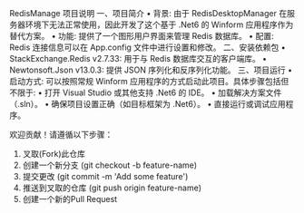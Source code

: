RedisManage 项目说明
一、项目简介
•	背景: 由于 RedisDesktopManager 在服务器环境下无法正常使用，因此开发了这个基于 .Net6 的 Winform 应用程序作为替代方案。
•	功能: 提供了一个图形用户界面来管理 Redis 数据库。
•	配置: Redis 连接信息可以在 App.config 文件中进行设置和修改。
二、安装依赖包
•	StackExchange.Redis v2.7.33: 用于与 Redis 数据库交互的客户端库。
•	Newtonsoft.Json v13.0.3: 提供 JSON 序列化和反序列化功能。
三、项目运行
•	启动方式: 可以按照常规 Winform 应用程序的方式启动此项目。具体步骤包括但不限于:
•	打开 Visual Studio 或其他支持 .Net6 的 IDE。
•	加载解决方案文件（.sln）。
•	确保项目设置正确（如目标框架为 .Net6）。
•	直接运行或调试应用程序。

欢迎贡献！请遵循以下步骤：
1.	叉取(Fork)此仓库
2.	创建一个新分支 (git checkout -b feature-name)
3.	提交更改 (git commit -m 'Add some feature')
4.	推送到叉取的仓库 (git push origin feature-name)
5.	创建一个新的Pull Request
